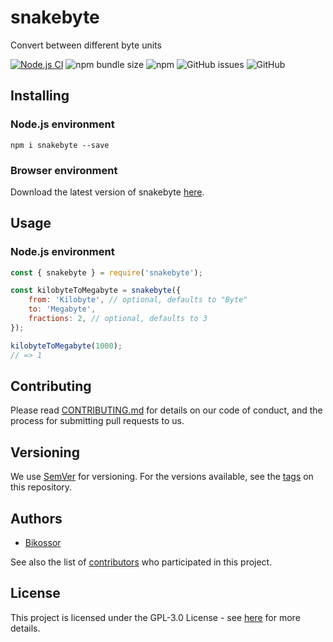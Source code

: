 # snakebyte
Convert between different byte units

[![Node.js CI](https://github.com/Bikossor/snakebyte/actions/workflows/node.js.yml/badge.svg?branch=master)](https://github.com/Bikossor/snakebyte/actions/workflows/node.js.yml)
![npm bundle size](https://img.shields.io/bundlephobia/minzip/snakebyte.svg)
![npm](https://img.shields.io/npm/dm/snakebyte.svg)
![GitHub issues](https://img.shields.io/github/issues/bikossor/snakebyte.svg)
![GitHub](https://img.shields.io/github/license/bikossor/snakebyte.svg)

## Installing
### Node.js environment
```
npm i snakebyte --save
```

### Browser environment
Download the latest version of snakebyte [here](https://github.com/Bikossor/snakebyte/releases/latest).

## Usage
### Node.js environment

```javascript
const { snakebyte } = require('snakebyte');

const kilobyteToMegabyte = snakebyte({
    from: 'Kilobyte', // optional, defaults to "Byte"
    to: 'Megabyte',
    fractions: 2, // optional, defaults to 3
});

kilobyteToMegabyte(1000);
// => 1
```

## Contributing
Please read [CONTRIBUTING.md](CONTRIBUTING.md) for details on our code of conduct, and the process for submitting pull requests to us.

## Versioning
We use [SemVer](http://semver.org/) for versioning. For the versions available, see the [tags](https://github.com/bikossor/snakebyte/tags) on this repository. 

## Authors
- [Bikossor](https://github.com/Bikossor)

See also the list of [contributors](https://github.com/bikossor/snakebyte/contributors) who participated in this project.

## License
This project is licensed under the GPL-3.0 License - see [here](LICENSE) for more details.